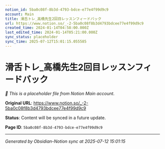 ```yaml
---
notion_id: 5ba0c08f-8b3d-4793-bdce-e77e4f99d9c9
account: Main
title: 滑舌トレ_高橋先生2回目レッスンフィードバック
url: https://www.notion.so/_-2-5ba0c08f8b3d4793bdcee77e4f99d9c9
created_time: 2024-01-14T04:58:00.000Z
last_edited_time: 2024-01-14T05:21:00.000Z
sync_status: placeholder
sync_time: 2025-07-12T15:01:15.055585
---
```


# 滑舌トレ_高橋先生2回目レッスンフィードバック

*🔄 This is a placeholder file from Notion Main account.*

**Original URL**: https://www.notion.so/_-2-5ba0c08f8b3d4793bdcee77e4f99d9c9

**Status**: Content will be synced in a future update.

**Page ID**: `5ba0c08f-8b3d-4793-bdce-e77e4f99d9c9`

---

*Generated by Obsidian-Notion sync at 2025-07-12 15:01:15*
